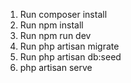 1. Run composer install
2. Run npm install
3. Run npm run dev
4. Run php artisan migrate
5. Run php artisan db:seed
6. php artisan serve
